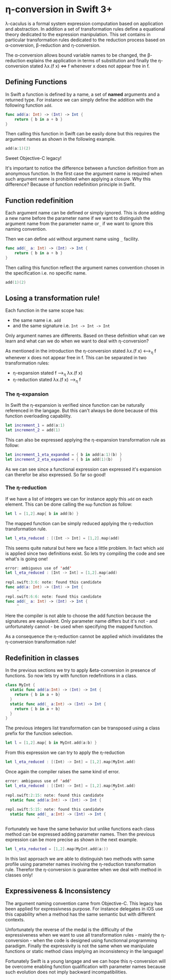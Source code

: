 # &eta;-conversion in Swift 3+

&lambda;-caculus is a formal system expression computation based on application and abstraction. 
In addition a set of transformation rules define a equational theory dedicated to the expression
manipulation. This set contains in particular transformation rules dedicated to the reduction process
based on &alpha;-conversion, &beta;-reduction and &eta;-conversion. 

The &alpha;-conversion allows bound variable names to be changed, the &beta;-reduction explains
the application in terms of substitution and finally the &eta;-conversion stated &lambda;x.(f x) &Leftrightarrow; f
whenever x does not appear free in f.

## Defining Functions

In Swift a function is defined by a name, a set of **named** arguments and a returned type. For instance we can
simply define the addition with the following function `add`.

```Swift
func add(a: Int) -> (Int) -> Int {
    return { b in a + b }
}
```

Then calling this function in Swift can be easily done but this requires the argument names as shown in the following 
example.

```Swift
add(a:1)(2)
```

Sweet Objective-C legacy!

It's important to notice the difference between a function definition from an anonymous function. In the first
case the argument name is required when such argument name is prohibited when applying a closure. Why this 
difference? Because of function redefinition principle in Swfit.

## Function redefinition 

Each argument name can be defined or simply ignored. This is done adding a new name before the parameter name 
if we want to distinguish the argument name from the parameter name or`_` if we want to ignore this naming 
convention.

Then we can define `add`  without argument name using `_` facility.

```Swift
func add(_ a: Int) -> (Int) -> Int {
    return { b in a + b }
}
```

Then calling this function reflect the argument names convention chosen in the specification i.e. no specific
name.

```Swift
add(1)(2)
```

## Losing a transformation rule!

Each function in the same scope has:
- the same name i.e. `add`
- and the same signature i.e. `Int -> Int -> Int`

Only argument names are differents. Based on these definition what can we learn 
and what can we do when we want to deal with &eta;-conversion? 

As mentioned in the introduction the &eta;-conversion stated &lambda;x.(f x) &longleftrightarrow;<sub>&eta;</sub> f whenever x does not appear free in f. This can be separated in two transformation rules:
- &eta;-expansion stated f &longrightarrow;<sub>&eta;</sub> &lambda;x.(f x)
- &eta;-reduction stated &lambda;x.(f x) &longrightarrow;<sub>&eta;</sub> f 

### The &eta;-expansion

In Swift the &eta;-expansion is verified since function can be naturally referenced in the langage. But this can't 
always be done because of this function overloading capability.

```Swift
let increment_1 = add(a:1)
let increment_2 = add(1)
```

This can also be expressed applying the &eta;-expansion transformation rule as follow:

```Swift
let increment_1_eta_expanded = { b in add(a:1)(b) }
let increment_2_eta_expanded = { b in add(1)(b)   }
```

As we can see since a functional expression can expressed it's expansion can therefor 
be also expressed. So far so
good!

### The &eta;-reduction

If we have a list of integers we can for instance apply this `add` on each element. 
This can be done calling the `map` function as follow:

```Swift
let l = [1,2].map{ b in add(b) }
```

The mapped function can be simply reduced applying the &eta;-reduction transformation rule.

```Swift
let l_eta_reduced : [(Int -> Int] = [1,2].map(add)
```

This seems quite natural but here we face a little problem. In fact which `add` is applied since two definitions exist.
So lets try compiling the code and see what's is going one! 

```Swift
error: ambiguous use of 'add'
let l_eta_reduced : [Int -> Int] = [1,2].map(add)
                                         ^
repl.swift:3:6: note: found this candidate
func add(a: Int) -> (Int) -> Int {
     ^
repl.swift:6:6: note: found this candidate
func add(_ a: Int) -> (Int) -> Int {
     ^
```

Here the compiler is not able to choose the add function because the signatures are equivalent. Only parameter name
differs but it's not - and unfortunately cannot - be used when specifying the mapped function.

As a consequence the &eta;-reduction cannot be applied which invalidates the &eta;-conversion transformation rule!

## Redefinition in classes

In the previous sections we try to apply &eta-conversion in presence of functions. So now lets try with function 
redefinitions in a class.

```Swift
class MyInt {
  static func add(a:Int) -> (Int) -> Int { 
    return { b in a + b}
  }  
  static func add(_ a:Int) -> (Int) -> Int { 
    return { b in a + b}
  }
}
```

The previous integers list transformation can be transposed using a class prefix for the function selection.

```Swift
let l = [1,2].map{ b in MyInt.add(a:b) }
```

From this expression we can try to apply the &eta;-reduction

```Swift
let l_eta_reduced : [(Int) -> Int] = [1,2].map(MyInt.add) 
```

 Once again the compiler raises the same kind of error. 

```Swift
error: ambiguous use of 'add'
let l_eta_reduced : [(Int) -> Int] = [1,2].map(MyInt.add)
                                               ^
repl.swift:2:15: note: found this candidate
  static func add(a:Int) -> (Int) -> Int { 
              ^
repl.swift:5:15: note: found this candidate
  static func add(_ a:Int) -> (Int) -> Int { 
              ^
```

Fortunately we have the same behavior but unlike functions each class method 
can be expressed adding parameter names. Then the previous expression can be 
more precise as shown in the next example.

```Swift
let l_eta_reducted = [1,2].map(MyInt.add(a:))
```

In this last approach we are able to distinguish two methods with same profile
using parameter names involving the &eta;-reduction transformation rule. Therefor
the &eta;-conversion is guarantee when we deal with method in classes only!

## Expressiveness & Inconsistency

The argument naming convention came from Objective-C. This legacy has been applied 
for expressivness purpose. For instance delegates in iOS use this capability when a 
method has the same semantic but with different contexts.

Unfortunately the reverse of the medal is the difficulty of the expressiveness when we 
want to use all transformation rules - mainly the &eta;-conversion - when the code is 
designed using functionnal programming paradigm. Finally the expressivity is not the 
same when we manipulate functions or static method class implying an inconsistency in 
the language!

Fortunately Swift is a young langage and we can hope this &eta;-conversion will be 
overcome enabling function qualification with parameter names because such evolution does 
not imply backward incompatibilities.

